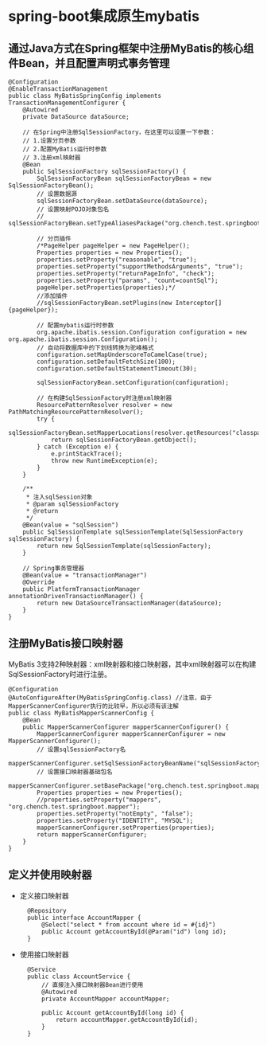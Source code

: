 # spring-boot集成原生mybatis

## 通过Java方式在Spring框架中注册MyBatis的核心组件Bean，并且配置声明式事务管理

    @Configuration
    @EnableTransactionManagement
    public class MyBatisSpringConfig implements TransactionManagementConfigurer {
        @Autowired
        private DataSource dataSource;
        
        // 在Spring中注册SqlSessionFactory，在这里可以设置一下参数：
        // 1.设置分页参数
        // 2.配置MyBatis运行时参数
        // 3.注册xml映射器
        @Bean
        public SqlSessionFactory sqlSessionFactory() {
            SqlSessionFactoryBean sqlSessionFactoryBean = new SqlSessionFactoryBean();
            // 设置数据源
            sqlSessionFactoryBean.setDataSource(dataSource);
            // 设置映射POJO对象包名
            // sqlSessionFactoryBean.setTypeAliasesPackage("org.chench.test.springboot.model");
            
            // 分页插件
            /*PageHelper pageHelper = new PageHelper();
            Properties properties = new Properties();
            properties.setProperty("reasonable", "true");
            properties.setProperty("supportMethodsArguments", "true");
            properties.setProperty("returnPageInfo", "check");
            properties.setProperty("params", "count=countSql");
            pageHelper.setProperties(properties);*/
            //添加插件
            //sqlSessionFactoryBean.setPlugins(new Interceptor[]{pageHelper});
            
            // 配置mybatis运行时参数
            org.apache.ibatis.session.Configuration configuration = new org.apache.ibatis.session.Configuration();
            // 自动将数据库中的下划线转换为驼峰格式
            configuration.setMapUnderscoreToCamelCase(true);
            configuration.setDefaultFetchSize(100);
            configuration.setDefaultStatementTimeout(30);
            
            sqlSessionFactoryBean.setConfiguration(configuration);
            
            // 在构建SqlSessionFactory时注册xml映射器
            ResourcePatternResolver resolver = new PathMatchingResourcePatternResolver();
            try {
                sqlSessionFactoryBean.setMapperLocations(resolver.getResources("classpath:mapper/*.xml"));
                return sqlSessionFactoryBean.getObject();
            } catch (Exception e) {
                e.printStackTrace();
                throw new RuntimeException(e);
            }
        }
        
        /**
         * 注入sqlSession对象
         * @param sqlSessionFactory
         * @return
         */
        @Bean(value = "sqlSession")
        public SqlSessionTemplate sqlSessionTemplate(SqlSessionFactory sqlSessionFactory) {
            return new SqlSessionTemplate(sqlSessionFactory);
        }
    
        // Spring事务管理器
        @Bean(value = "transactionManager")
        @Override
        public PlatformTransactionManager annotationDrivenTransactionManager() {
            return new DataSourceTransactionManager(dataSource);
        }
    }

## 注册MyBatis接口映射器
MyBatis 3支持2种映射器：xml映射器和接口映射器，其中xml映射器可以在构建SqlSessionFactory时进行注册。

    @Configuration
    @AutoConfigureAfter(MyBatisSpringConfig.class) //注意，由于MapperScannerConfigurer执行的比较早，所以必须有该注解
    public class MyBatisMapperScannerConfig {
        @Bean
        public MapperScannerConfigurer mapperScannerConfigurer() {
            MapperScannerConfigurer mapperScannerConfigurer = new MapperScannerConfigurer();
            // 设置sqlSessionFactory名
            mapperScannerConfigurer.setSqlSessionFactoryBeanName("sqlSessionFactory");
            // 设置接口映射器基础包名
            mapperScannerConfigurer.setBasePackage("org.chench.test.springboot.mapper");
            Properties properties = new Properties();
            //properties.setProperty("mappers", "org.chench.test.springboot.mapper");
            properties.setProperty("notEmpty", "false");
            properties.setProperty("IDENTITY", "MYSQL");
            mapperScannerConfigurer.setProperties(properties);
            return mapperScannerConfigurer;
        }
    }
    
## 定义并使用映射器

- 定义接口映射器

        @Repository
        public interface AccountMapper {
            @Select("select * from account where id = #{id}")
            public Account getAccountById(@Param("id") long id);
        }
    
- 使用接口映射器

        @Service
        public class AccountService {
            // 直接注入接口映射器Bean进行使用
            @Autowired
            private AccountMapper accountMapper;
            
            public Account getAccountById(long id) {
                return accountMapper.getAccountById(id);
            }
        }